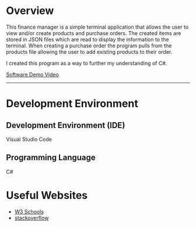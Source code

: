 # Overview

This finance manager is a simple terminal application that allows the user to view and/or create products and purchase orders.
The created items are stored in JSON files which are read to display the information to the terminal.
When creating a purchase order the program pulls from the products file allowing the user to add existing products to their order.

I created this program as a way to further my understanding of C#.

[Software Demo Video](https://youtu.be/pXb10grTNsw)

---

# Development Environment

## Development Environment (IDE)

Visual Studio Code

## Programming Language

C#

# Useful Websites

-   [W3 Schools](https://www.w3schools.com/cs/index.php)
-   [stackoverflow](https://stackoverflow.com/)
